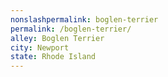 ```yaml
---
﻿nonslashpermalink: boglen-terrier
permalink: /boglen-terrier/
alley: Boglen Terrier
city: Newport
state: Rhode Island
---
```

